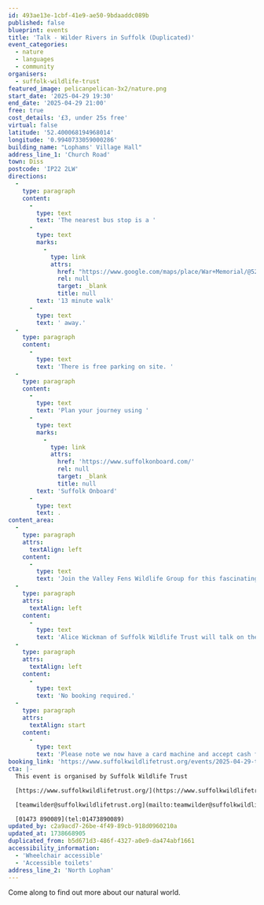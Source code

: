 ```yaml
---
id: 493ae13e-1cbf-41e9-ae50-9bdaaddc089b
published: false
blueprint: events
title: 'Talk - Wilder Rivers in Suffolk (Duplicated)'
event_categories:
  - nature
  - languages
  - community
organisers:
  - suffolk-wildlife-trust
featured_image: pelicanpelican-3x2/nature.png
start_date: '2025-04-29 19:30'
end_date: '2025-04-29 21:00'
free: true
cost_details: '£3, under 25s free'
virtual: false
latitude: '52.400068194968014'
longitude: '0.9940733059000286'
building_name: "Lophams' Village Hall"
address_line_1: 'Church Road'
town: Diss
postcode: 'IP22 2LW'
directions:
  -
    type: paragraph
    content:
      -
        type: text
        text: 'The nearest bus stop is a '
      -
        type: text
        marks:
          -
            type: link
            attrs:
              href: "https://www.google.com/maps/place/War+Memorial/@52.3964517,0.9915263,16z/data=!4m23!1m16!4m15!1m6!1m2!1s0x47d9c7c9a1cd9387:0x489bab8e5b567b88!2sWar+Memorial,+South+Lopham,+Diss+IP22+2LJ!2m2!1d0.999844!2d52.393013!1m6!1m2!1s0x47d9c6332c9af25b:0x8746d6d0c053deb2!2sLophams'+Village+Hall,+Church+Rd,+North+Lopham,+Diss+IP22+2LW!2m2!1d0.9940143!2d52.3999373!3e2!3m5!1s0x47d9c7c97522845f:0x7769ab65b00d0dbd!8m2!3d52.393139!4d0.999485!16s%2Fg%2F1tdnkd1r?entry=ttu&g_ep=EgoyMDI1MDEyOS4xIKXMDSoASAFQAw%3D%3D"
              rel: null
              target: _blank
              title: null
        text: '13 minute walk'
      -
        type: text
        text: ' away.'
  -
    type: paragraph
    content:
      -
        type: text
        text: 'There is free parking on site. '
  -
    type: paragraph
    content:
      -
        type: text
        text: 'Plan your journey using '
      -
        type: text
        marks:
          -
            type: link
            attrs:
              href: 'https://www.suffolkonboard.com/'
              rel: null
              target: _blank
              title: null
        text: 'Suffolk Onboard'
      -
        type: text
        text: .
content_area:
  -
    type: paragraph
    attrs:
      textAlign: left
    content:
      -
        type: text
        text: 'Join the Valley Fens Wildlife Group for this fascinating talk.'
  -
    type: paragraph
    attrs:
      textAlign: left
    content:
      -
        type: text
        text: 'Alice Wickman of Suffolk Wildlife Trust will talk on the wildlife and ecology of rivers in general but will also make reference to our local rivers.'
  -
    type: paragraph
    attrs:
      textAlign: left
    content:
      -
        type: text
        text: 'No booking required.'
  -
    type: paragraph
    attrs:
      textAlign: start
    content:
      -
        type: text
        text: 'Please note we now have a card machine and accept cash for payments on the evening.'
booking_link: 'https://www.suffolkwildlifetrust.org/events/2025-04-29-talk-wilder-rivers-suffolk'
cta: |-
  This event is organised by Suffolk Wildlife Trust

  [https://www.suffolkwildlifetrust.org/](https://www.suffolkwildlifetrust.org/)

  [teamwilder@suffolkwildlifetrust.org](mailto:teamwilder@suffolkwildlifetrust.org)

  [01473 890089](tel:01473890089)
updated_by: c2a9acd7-26be-4f49-89cb-918d0960210a
updated_at: 1738668905
duplicated_from: b5d671d3-486f-4327-a0e9-da474abf1661
accessibility_information:
  - 'Wheelchair accessible'
  - 'Accessible toilets'
address_line_2: 'North Lopham'
---
```

Come along to find out more about our natural world.